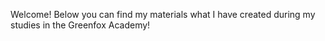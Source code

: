 Welcome!
Below you can find my materials what I have created during my studies in the Greenfox Academy!
